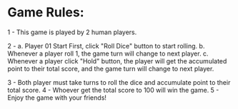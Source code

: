 # Game Rules:
1 - This game is played by 2 human players.

2 - a. Player 01 Start First, click "Roll Dice" button to start rolling.
    b. Whenever a player roll 1, the game turn will change to next player.
    c. Whenever a player click "Hold" button, the player will get the accumulated point to their    total score, and the game turn will change to next player.

3 - Both player must take turns to roll the dice and accumulate point to their total score.
4 - Whoever get the total score to 100 will win the game.
5 - Enjoy the game with your friends!
